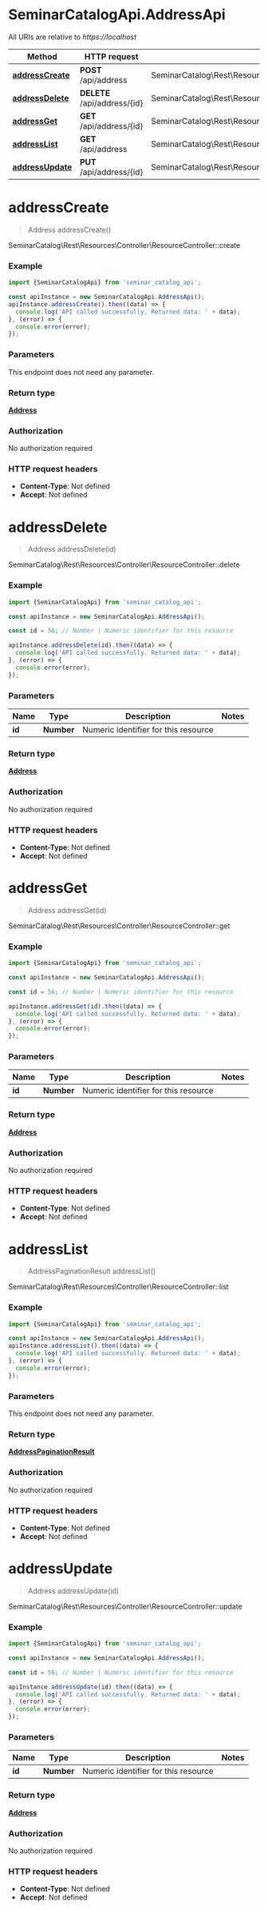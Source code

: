 # SeminarCatalogApi.AddressApi

All URIs are relative to *https://localhost*

Method | HTTP request | Description
------------- | ------------- | -------------
[**addressCreate**](AddressApi.md#addressCreate) | **POST** /api/address | SeminarCatalog\\Rest\\Resources\\Controller\\ResourceController::create
[**addressDelete**](AddressApi.md#addressDelete) | **DELETE** /api/address/{id} | SeminarCatalog\\Rest\\Resources\\Controller\\ResourceController::delete
[**addressGet**](AddressApi.md#addressGet) | **GET** /api/address/{id} | SeminarCatalog\\Rest\\Resources\\Controller\\ResourceController::get
[**addressList**](AddressApi.md#addressList) | **GET** /api/address | SeminarCatalog\\Rest\\Resources\\Controller\\ResourceController::list
[**addressUpdate**](AddressApi.md#addressUpdate) | **PUT** /api/address/{id} | SeminarCatalog\\Rest\\Resources\\Controller\\ResourceController::update


<a name="addressCreate"></a>
# **addressCreate**
> Address addressCreate()

SeminarCatalog\\Rest\\Resources\\Controller\\ResourceController::create

### Example
```javascript
import {SeminarCatalogApi} from 'seminar_catalog_api';

const apiInstance = new SeminarCatalogApi.AddressApi();
apiInstance.addressCreate().then((data) => {
  console.log('API called successfully. Returned data: ' + data);
}, (error) => {
  console.error(error);
});

```

### Parameters
This endpoint does not need any parameter.

### Return type

[**Address**](Address.md)

### Authorization

No authorization required

### HTTP request headers

 - **Content-Type**: Not defined
 - **Accept**: Not defined

<a name="addressDelete"></a>
# **addressDelete**
> Address addressDelete(id)

SeminarCatalog\\Rest\\Resources\\Controller\\ResourceController::delete

### Example
```javascript
import {SeminarCatalogApi} from 'seminar_catalog_api';

const apiInstance = new SeminarCatalogApi.AddressApi();

const id = 56; // Number | Numeric identifier for this resource

apiInstance.addressDelete(id).then((data) => {
  console.log('API called successfully. Returned data: ' + data);
}, (error) => {
  console.error(error);
});

```

### Parameters

Name | Type | Description  | Notes
------------- | ------------- | ------------- | -------------
 **id** | **Number**| Numeric identifier for this resource | 

### Return type

[**Address**](Address.md)

### Authorization

No authorization required

### HTTP request headers

 - **Content-Type**: Not defined
 - **Accept**: Not defined

<a name="addressGet"></a>
# **addressGet**
> Address addressGet(id)

SeminarCatalog\\Rest\\Resources\\Controller\\ResourceController::get

### Example
```javascript
import {SeminarCatalogApi} from 'seminar_catalog_api';

const apiInstance = new SeminarCatalogApi.AddressApi();

const id = 56; // Number | Numeric identifier for this resource

apiInstance.addressGet(id).then((data) => {
  console.log('API called successfully. Returned data: ' + data);
}, (error) => {
  console.error(error);
});

```

### Parameters

Name | Type | Description  | Notes
------------- | ------------- | ------------- | -------------
 **id** | **Number**| Numeric identifier for this resource | 

### Return type

[**Address**](Address.md)

### Authorization

No authorization required

### HTTP request headers

 - **Content-Type**: Not defined
 - **Accept**: Not defined

<a name="addressList"></a>
# **addressList**
> AddressPaginationResult addressList()

SeminarCatalog\\Rest\\Resources\\Controller\\ResourceController::list

### Example
```javascript
import {SeminarCatalogApi} from 'seminar_catalog_api';

const apiInstance = new SeminarCatalogApi.AddressApi();
apiInstance.addressList().then((data) => {
  console.log('API called successfully. Returned data: ' + data);
}, (error) => {
  console.error(error);
});

```

### Parameters
This endpoint does not need any parameter.

### Return type

[**AddressPaginationResult**](AddressPaginationResult.md)

### Authorization

No authorization required

### HTTP request headers

 - **Content-Type**: Not defined
 - **Accept**: Not defined

<a name="addressUpdate"></a>
# **addressUpdate**
> Address addressUpdate(id)

SeminarCatalog\\Rest\\Resources\\Controller\\ResourceController::update

### Example
```javascript
import {SeminarCatalogApi} from 'seminar_catalog_api';

const apiInstance = new SeminarCatalogApi.AddressApi();

const id = 56; // Number | Numeric identifier for this resource

apiInstance.addressUpdate(id).then((data) => {
  console.log('API called successfully. Returned data: ' + data);
}, (error) => {
  console.error(error);
});

```

### Parameters

Name | Type | Description  | Notes
------------- | ------------- | ------------- | -------------
 **id** | **Number**| Numeric identifier for this resource | 

### Return type

[**Address**](Address.md)

### Authorization

No authorization required

### HTTP request headers

 - **Content-Type**: Not defined
 - **Accept**: Not defined

